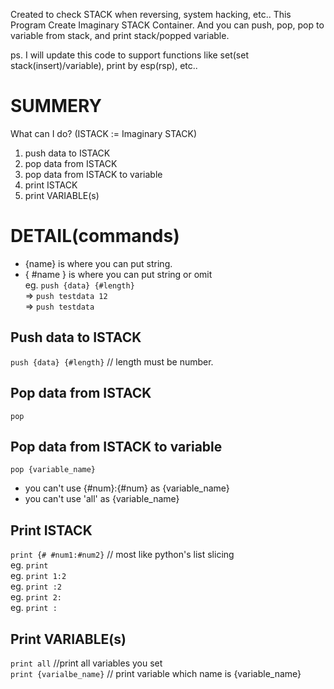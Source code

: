 Created to check STACK when reversing, system hacking, etc..
This Program Create Imaginary STACK Container.
And you can push, pop, pop to variable from stack, and print stack/popped variable.

ps. I will update this code to support functions like set(set stack(insert)/variable), print by esp(rsp), etc..

# SUMMERY
What can I do? (ISTACK := Imaginary STACK)
1. push data to ISTACK
2. pop data from ISTACK
3. pop data from ISTACK to variable
4. print ISTACK
5. print VARIABLE(s)

# DETAIL(commands)
* {name} is where you can put string.
* { #name } is where you can put string or omit  
eg. `push {data} {#length}`  
=> `push testdata 12`  
=> `push testdata`  

## Push data to ISTACK  
`push {data} {#length}` // length must be number.

## Pop data from ISTACK  
`pop`

## Pop data from ISTACK to variable  
`pop {variable_name}`
* you can't use {#num}:{#num} as {variable_name}
* you can't use 'all' as {variable_name}

## Print ISTACK
`print {# #num1:#num2}` // most like python's list slicing  
eg. `print`  
eg. `print 1:2`  
eg. `print :2`  
eg. `print 2:`  
eg. `print :`  

## Print VARIABLE(s)
`print all` //print all variables you set  
`print {varialbe_name}` // print variable which name is {variable_name}
